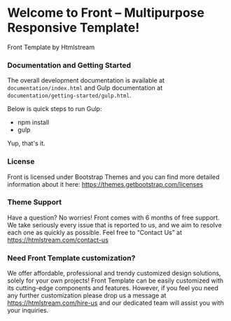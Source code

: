 # Welcome to Front – Multipurpose Responsive Template! #

Front Template by Htmlstream

### Documentation and Getting Started ###

The overall development documentation is available at `documentation/index.html` and Gulp documentation at `documentation/getting-started/gulp.html`.

Below is quick steps to run Gulp:

- npm install
- gulp

Yup, that's it.

### License ###

Front is licensed under Bootstrap Themes and you can find more detailed information about it here: https://themes.getbootstrap.com/licenses

### Theme Support ###

Have a question? No worries! Front comes with 6 months of free support. We take seriously every issue that is reported to us, and we aim to resolve each one as quickly as possible. Feel free to “Contact Us” at https://htmlstream.com/contact-us

### Need Front Template customization? ###

We offer affordable, professional and trendy customized design solutions, solely for your own projects! Front Template can be easily customized with its cutting-edge components and features. However, if you feel you need any further customization please drop us a message at https://htmlstream.com/hire-us and our dedicated team will assist you with your inquiries.